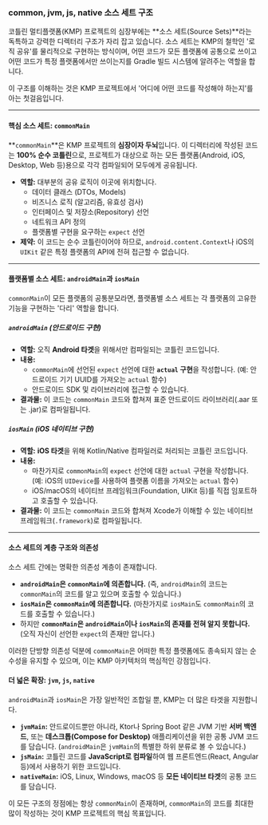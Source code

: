 ### common, jvm, js, native 소스 세트 구조

코틀린 멀티플랫폼(KMP) 프로젝트의 심장부에는 **소스 세트(Source Sets)**라는 독특하고 강력한 디렉터리 구조가 자리 잡고 있습니다. 소스 세트는 KMP의 철학인 '로직 공유'를 물리적으로 구현하는 방식이며, 어떤 코드가 모든 플랫폼에 공통으로 쓰이고 어떤 코드가 특정 플랫폼에서만 쓰이는지를 Gradle 빌드 시스템에 알려주는 역할을 합니다.

이 구조를 이해하는 것은 KMP 프로젝트에서 '어디에 어떤 코드를 작성해야 하는지'를 아는 첫걸음입니다.

---

#### 핵심 소스 세트: `commonMain`

**`commonMain`**은 KMP 프로젝트의 **심장이자 두뇌**입니다. 이 디렉터리에 작성된 코드는 **100% 순수 코틀린**으로, 프로젝트가 대상으로 하는 모든 플랫폼(Android, iOS, Desktop, Web 등)용으로 각각 컴파일되어 모두에게 공유됩니다.

* **역할:** 대부분의 공유 로직이 이곳에 위치합니다.
    * 데이터 클래스 (DTOs, Models)
    * 비즈니스 로직 (알고리즘, 유효성 검사)
    * 인터페이스 및 저장소(Repository) 선언
    * 네트워크 API 정의
    * 플랫폼별 구현을 요구하는 `expect` 선언
* **제약:** 이 코드는 순수 코틀린이어야 하므로, `android.content.Context`나 iOS의 `UIKit` 같은 특정 플랫폼의 API에 전혀 접근할 수 없습니다.

---

#### 플랫폼별 소스 세트: `androidMain`과 `iosMain`

`commonMain`이 모든 플랫폼의 공통분모라면, 플랫폼별 소스 세트는 각 플랫폼의 고유한 기능을 구현하는 '다리' 역할을 합니다.

##### `androidMain` (안드로이드 구현)
* **역할:** 오직 **Android 타겟**을 위해서만 컴파일되는 코틀린 코드입니다.
* **내용:**
    * `commonMain`에 선언된 `expect` 선언에 대한 **`actual` 구현**을 작성합니다. (예: 안드로이드 기기 UUID를 가져오는 `actual` 함수)
    * 안드로이드 SDK 및 라이브러리에 접근할 수 있습니다.
* **결과물:** 이 코드는 `commonMain` 코드와 합쳐져 표준 안드로이드 라이브러리(.aar 또는 .jar)로 컴파일됩니다.

##### `iosMain` (iOS 네이티브 구현)
* **역할:** **iOS 타겟**을 위해 Kotlin/Native 컴파일러로 처리되는 코틀린 코드입니다.
* **내용:**
    * 마찬가지로 `commonMain`의 `expect` 선언에 대한 `actual` 구현을 작성합니다. (예: iOS의 `UIDevice`를 사용하여 플랫폼 이름을 가져오는 `actual` 함수)
    * iOS/macOS의 네이티브 프레임워크(Foundation, UIKit 등)를 직접 임포트하고 호출할 수 있습니다.
* **결과물:** 이 코드는 `commonMain` 코드와 합쳐져 Xcode가 이해할 수 있는 네이티브 프레임워크(`.framework`)로 컴파일됩니다.



---

#### 소스 세트의 계층 구조와 의존성

소스 세트 간에는 명확한 의존성 계층이 존재합니다.

* **`androidMain`은 `commonMain`에 의존합니다.** (즉, `androidMain`의 코드는 `commonMain`의 코드를 알고 있으며 호출할 수 있습니다.)
* **`iosMain`은 `commonMain`에 의존합니다.** (마찬가지로 `iosMain`도 `commonMain`의 코드를 호출할 수 있습니다.)
* 하지만 **`commonMain`은 `androidMain`이나 `iosMain`의 존재를 전혀 알지 못합니다.** (오직 자신이 선언한 `expect`의 존재만 압니다.)

이러한 단방향 의존성 덕분에 `commonMain`은 어떠한 특정 플랫폼에도 종속되지 않는 순수성을 유지할 수 있으며, 이는 KMP 아키텍처의 핵심적인 강점입니다.

#### 더 넓은 확장: `jvm`, `js`, `native`

`androidMain`과 `iosMain`은 가장 일반적인 조합일 뿐, KMP는 더 많은 타겟을 지원합니다.
* **`jvmMain`:** 안드로이드뿐만 아니라, Ktor나 Spring Boot 같은 JVM 기반 **서버 백엔드**, 또는 **데스크톱(Compose for Desktop)** 애플리케이션을 위한 공통 JVM 코드를 담습니다. (`androidMain`은 `jvmMain`의 특별한 하위 분류로 볼 수 있습니다.)
* **`jsMain`:** 코틀린 코드를 **JavaScript로 컴파일**하여 웹 프론트엔드(React, Angular 등)에서 사용하기 위한 코드입니다.
* **`nativeMain`:** iOS, Linux, Windows, macOS 등 **모든 네이티브 타겟**의 공통 코드를 담습니다.

이 모든 구조의 정점에는 항상 `commonMain`이 존재하며, `commonMain`의 코드를 최대한 많이 작성하는 것이 KMP 프로젝트의 핵심 목표입니다.